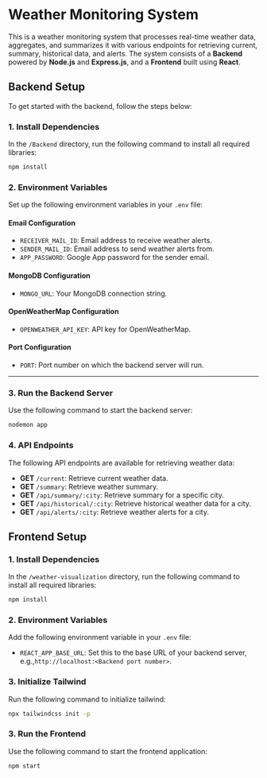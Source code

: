 # Weather Monitoring System

This is a weather monitoring system that processes real-time weather data, aggregates, and summarizes it with various endpoints for retrieving current, summary, historical data, and alerts. The system consists of a **Backend** powered by **Node.js** and **Express.js**, and a **Frontend** built using **React**.

## Backend Setup

To get started with the backend, follow the steps below:

### 1. Install Dependencies

In the `/Backend` directory, run the following command to install all required libraries:

```bash
npm install
```

### 2. Environment Variables

Set up the following environment variables in your `.env` file:

#### Email Configuration

- `RECEIVER_MAIL_ID`: Email address to receive weather alerts.
- `SENDER_MAIL_ID`: Email address to send weather alerts from.
- `APP_PASSWORD`: Google App password for the sender email.

#### MongoDB Configuration

- `MONGO_URL`: Your MongoDB connection string.

#### OpenWeatherMap Configuration

- `OPENWEATHER_API_KEY`: API key for OpenWeatherMap.

#### Port Configuration

- `PORT`: Port number on which the backend server will run.

---

### 3. Run the Backend Server

Use the following command to start the backend server:

```bash
nodemon app
```

### 4. API Endpoints

The following API endpoints are available for retrieving weather data:

- **GET** `/current`: Retrieve current weather data.
- **GET** `/summary`: Retrieve weather summary.
- **GET** `/api/summary/:city`: Retrieve summary for a specific city.
- **GET** `/api/historical/:city`: Retrieve historical weather data for a city.
- **GET** `/api/alerts/:city`: Retrieve weather alerts for a city.

## Frontend Setup

### 1. Install Dependencies

In the `/weather-visualization` directory, run the following command to install all required libraries:

```bash
npm install
```

### 2. Environment Variables

Add the following environment variable in your `.env` file:
- `REACT_APP_BASE_URL`: Set this to the base URL of your backend server, e.g.,`http://localhost:<Backend port number>`.

### 3. Initialize Tailwind

Run the following command to initialize tailwind:
```bash
npx tailwindcss init -p
```


### 3. Run the Frontend

Use the following command to start the frontend application:

```bash
npm start
```



